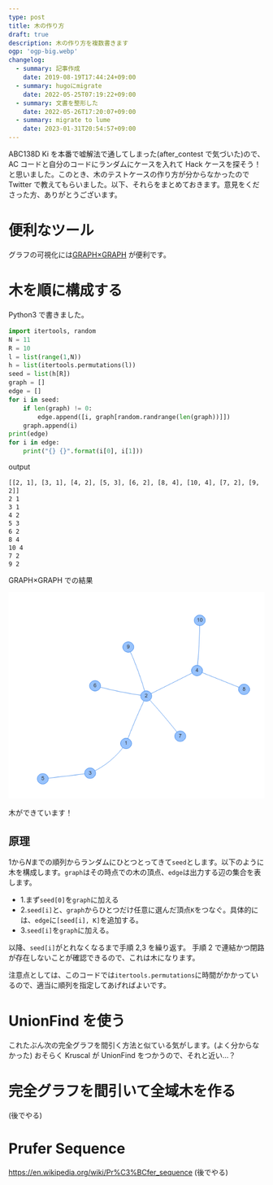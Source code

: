 ```yaml
---
type: post
title: 木の作り方
draft: true
description: 木の作り方を複数書きます
ogp: 'ogp-big.webp'
changelog:
  - summary: 記事作成
    date: 2019-08-19T17:44:24+09:00
  - summary: hugoにmigrate
    date: 2022-05-25T07:19:22+09:00
  - summary: 文書を整形した
    date: 2022-05-26T17:20:07+09:00
  - summary: migrate to lume
    date: 2023-01-31T20:54:57+09:00
---
```


ABC138D Ki を本番で嘘解法で通してしまった(after_contest で気づいた)ので、AC コードと自分のコードにランダムにケースを入れて Hack ケースを探そう！と思いました。このとき、木のテストケースの作り方が分からなかったので Twitter で教えてもらいました。以下、それらをまとめておきます。意見をくださった方、ありがとうございます。

# 便利なツール

グラフの可視化には[GRAPH×GRAPH](https://hello-world-494ec.firebaseapp.com/) が便利です。

# 木を順に構成する

Python3 で書きました。

```py
import itertools, random
N = 11
R = 10
l = list(range(1,N))
h = list(itertools.permutations(l))
seed = list(h[R])
graph = []
edge = []
for i in seed:
    if len(graph) != 0:
        edge.append([i, graph[random.randrange(len(graph))]])
    graph.append(i)
print(edge)
for i in edge:
    print("{} {}".format(i[0], i[1]))
```

output

```text
[[2, 1], [3, 1], [4, 2], [5, 3], [6, 2], [8, 4], [10, 4], [7, 2], [9, 2]]
2 1
3 1
4 2
5 3
6 2
8 4
10 4
7 2
9 2
```

GRAPH×GRAPH での結果

![](./p-1.png)

木ができています！

## 原理

$1$から$N$までの順列からランダムにひとつとってきて`seed`とします。以下のように木を構成します。`graph`はその時点での木の頂点、`edge`は出力する辺の集合を表します。

- 1.まず`seed[0]`を`graph`に加える
- 2.`seed[i]`と、`graph`からひとつだけ任意に選んだ頂点`K`をつなぐ。具体的には、`edge`に`[seed[i], K]`を追加する。
- 3.`seed[i]`を`graph`に加える。

以降、`seed[i]`がとれなくなるまで手順 2,3 を繰り返す。
手順 2 で連結かつ閉路が存在しないことが確認できるので、これは木になります。

注意点としては、このコードでは`itertools.permutations`に時間がかかっているので、適当に順列を指定してあげればよいです。

# UnionFind を使う

これたぶん次の完全グラフを間引く方法と似ている気がします。(よく分からなかった)
おそらく Kruscal が UnionFind をつかうので、それと近い…？

# 完全グラフを間引いて全域木を作る

(後でやる)

# Prufer Sequence

https://en.wikipedia.org/wiki/Pr%C3%BCfer_sequence
(後でやる)
